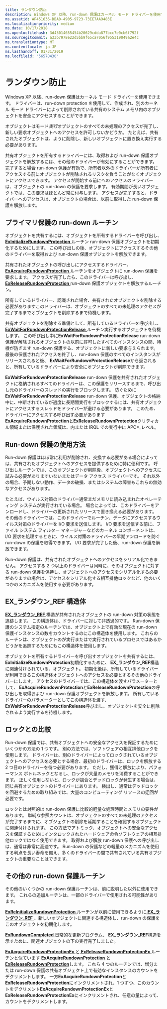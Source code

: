 ```yaml
---
title: ランダウン防止
description: Windows XP 以降、run-down 保護はカーネル モード ドライバーを使用できます。 ドライバーは、run-down protection を使用して、作成され、別のカーネル モード ドライバーによって削除されている共有のシステム メモリ内のオブジェクトを安全にアクセスすることができます。
ms.assetid: AF451636-DBA0-4905-9723-73EE7AA9483E
ms.localizationpriority: medium
ms.date: 10/17/2018
ms.openlocfilehash: 3d43014655454b20629cdda877bcc7e0cb6f792f
ms.sourcegitcommit: a33b7978e22d5bb9f65ca7056f955319049a2e4c
ms.translationtype: MT
ms.contentlocale: ja-JP
ms.lasthandoff: 01/31/2019
ms.locfileid: "56578430"
---
```

# <a name="run-down-protection"></a>ランダウン防止


Windows XP 以降、run-down 保護はカーネル モード ドライバーを使用できます。 ドライバーは、run-down protection を使用して、作成され、別のカーネル モード ドライバーによって削除されている共有のシステム メモリ内のオブジェクトを安全にアクセスすることができます。

オブジェクトはモード*実行*オブジェクトのすべての未処理のアクセスが完了し、新しい要求オブジェクトへのアクセスを許可しないかどうか。 たとえば、共有されたオブジェクトは、ように削除し、新しいオブジェクトに置き換え実行する必要があります。

共有オブジェクトを所有するドライバーには、取得および run-down 保護オブジェクトを解放するには、その他のドライバーが有効にすることができます。 完了すると場合 run-down 保護が有効で、所有者以外のドライバーが所有者にアクセスする前にオブジェクトが削除されるリスクを負うことがなくオブジェクトにアクセスできます。 アクセスが開始する前にへのアクセスのドライバーは、オブジェクトの run-down の保護を要求します。 有効期間が長いオブジェクトでは、この要求はほとんど常に付与します。 アクセスが完了すると、ドライバーへのアクセスは、オブジェクトの場合は、以前に取得した run-down 保護を解放します。

## <a name="primary-run-down-protection-routines"></a>プライマリ保護の run-down ルーチン


オブジェクトを共有するには、オブジェクトを所有するドライバーを呼び出し、 [ **ExInitializeRundownProtection** ](https://msdn.microsoft.com/library/windows/hardware/jj569373)ルーチン run-down 保護オブジェクトを初期化するためにします。 この呼び出しの後、オブジェクトにアクセスするその他のドライバーを取得および run-down 保護オブジェクトを解放できます。

共有されたオブジェクトの呼び出しにアクセスするドライバー、 [ **ExAcquireRundownProtection** ](https://msdn.microsoft.com/library/windows/hardware/jj569371)ルーチンをオブジェクトに run-down 保護を要求します。 アクセスが完了したら、このドライバーは呼び出し、 [ **ExReleaseRundownProtection** ](https://msdn.microsoft.com/library/windows/hardware/jj569375) run-down 保護オブジェクトを解放するルーチン。

所有しているドライバー、認識された場合、共有されたオブジェクトを削除する必要がありますこのドライバーは、オブジェクトのすべての未処理のアクセスが完了するまでオブジェクトを削除するまで待機します。

共有オブジェクトを削除する準備として、所有しているドライバーを呼び出し、 [ **ExWaitForRundownProtectionRelease** ](https://msdn.microsoft.com/library/windows/hardware/jj569378)ルーチン実行するオブジェクトを待機します。 この呼び出し中に**ExWaitForRundownProtectionRelease** run-down 保護が解除されるオブジェクトの以前に許可したすべてのインスタンスの間、待機が防ぎます run-down 保護する、オブジェクトに新しい要求与えられます。 最後の保護されたアクセスを終了し、run-down 保護のすべてのインスタンスがリリースされると後、 **ExWaitForRundownProtectionRelease**から返されると、所有しているドライバーにより安全にオブジェクトが削除できます。

**ExWaitForRundownProtectionRelease** run-down 保護を共有されたオブジェクトに格納されるすべてのドライバーは、この保護をリリースするまで、呼び出し元のドライバーのスレッドの実行をブロックします。 防ぐために**ExWaitForRundownProtectionRelease** run-down 保護、オブジェクトの格納中に、中断されているが過度に長期間実行をブロックするには、共有オブジェクトにアクセスするスレッドをドライバーが避ける必要があります。 このため、ドライバーにアクセスする呼び出す必要があります**ExAcquireRundownProtection**と**ExReleaseRundownProtection**クリティカル領域または保護された領域は、内または IRQL での実行中に APC=\_レベル。

## <a name="uses-for-run-down-protection"></a>Run-down 保護の使用方法


Run-down 保護はほぼ常に利用が削除され、交換する必要がある場合によっては、共有されたオブジェクトへのアクセスを提供するために特に便利です。 呼び出しルーチンでは、このオブジェクトが削除後、オブジェクトへのアクセスに試みる必要がありますいないまたはデータ アクセス ドライバーです。 それ以外の場合、予期しない動作、データの破損、またはシステムの障害もこれらの無効なアクセスがあります。

たとえば、ウイルス対策のドライバー通常まだメモリに読み込まれたオペレーティング システムが実行されている場合。 場合によっては、このドライバーをアンロードし、ドライバーの更新されたリリースで置き換える必要があります。 その他のドライバーでは、このドライバーでルーチン、データにアクセスするウイルス対策のドライバーを I/O 要求を送信します。 I/O 要求を送信する前に、ファイル システム フィルター マネージャーなどのカーネル コンポーネントは、I/O 要求を処理するときに、ウイルス対策のドライバーの早期アンロードを防ぐ run-down の保護を取得できます。 I/O 要求が完了した後、run-down 保護を解放できます。

Run-down 保護は、共有されたオブジェクトへのアクセスをシリアル化できません。 アクセスする 2 つ以上のドライバーは同時に、そのオブジェクトに対する run-down 保護を保持し、オブジェクトへのアクセスをシリアル化する必要がありますの場合は、アクセスをシリアル化する相互排他ロックなど、他のいくつかのメカニズムを使用する必要があります。

## <a name="the-exrundownref-structure"></a>EX\_ランダウン\_REF 構造体


[ **EX\_ランダウン\_REF** ](https://msdn.microsoft.com/library/windows/hardware/jj569379)構造が共有されたオブジェクトの run-down 対策の状態を追跡します。 この構造体は、ドライバーに対して非透過的です。 Run-down 保護のシステム指定のルーチンでは、オブジェクト上で有効な現在の run-down 保護インスタンスの数をカウントするのにこの構造体を使用します。 これらのルーチンは、オブジェクトのが実行またはで実行されているプロセスではあるかどうかを追跡するためにもこの構造体を使用します。

オブジェクトを所有するドライバーを呼び出すオブジェクトを共有するには、 **ExInitializeRundownProtection**初期化するために、 **EX\_ランダウン\_REF**構造に関連付けられている、オブジェクト。 初期化後は、所有しているドライバーが利用できるこの構造体オブジェクトへのアクセスを必要とするその他のドライバーにします。 アクセスのドライバーでは、この構造体を渡すパラメーターとして、 **ExAcquireRundownProtection**と**ExReleaseRundownProtection**の呼び出しを取得および run-down 保護オブジェクトを解放します。 所有しているドライバーのパラメーターとしてこの構造体を渡す、 **ExWaitForRundownProtectionRelease**呼び出し、オブジェクトを安全に削除されるよう実行するを待機します。

## <a name="comparison-to-locks"></a>ロックとの比較


Run-down 保護では、共有オブジェクトへの安全なアクセスを保証するためにいくつかの方法の 1 つです。 別の方法では、ソフトウェアの相互排他ロックを使用します。 ドライバーは、別のドライバーによってロックされているオブジェクトへのアクセスを必要とする場合、最初のドライバーは、ロックを解放する 2 つ目のドライバーを待つ必要があります。 ただし、獲得と解放により、パフォーマンス ボトルネックとなるし、ロックが大量のメモリを消費することができます。 正しく使用しないと、ロックが競合とデッドロックが発生する場合は、同じ共有オブジェクトのドライバーにあります。 検出し、通常はデッドロックを回避するための取り組みでは、大量のコンピューティング リソースの迂回が必要です。

ロックとは対照的は run-down 保護に比較的軽量な処理時間とメモリの要件があります。 単純な参照カウントは、オブジェクトのすべての未処理のアクセスが完了するまでに、オブジェクトの削除を延期することを確認するオブジェクトに関連付けられます。 この方法でアトミック、オブジェクトへの安全なアクセスを保証するためにインタロックされたハードウェア命令ソフトウェアの相互排他ロックではなく使用できます。 取得および解放 run-down 保護への呼び出しは、通常は非常に高速です。 Run-down の保護などの軽量のメカニズムを使用する利点を長い寿命を備え、多くのドライバーの間で共有されている共有オブジェクトの重要なことはできます。

## <a name="other-run-down-protection-routines"></a>その他の run-down 保護ルーチン


その他のいくつかの run-down 保護ルーチンは、前に説明した以外に使用できます。 これらの追加ルーチンは、一部のドライバーで使用される可能性があります。

[ **ExReInitializeRundownProtection** ](https://msdn.microsoft.com/library/windows/hardware/jj569374)ルーチンが以前に使用できるように[ **EX\_ランダウン\_REF** ](https://msdn.microsoft.com/library/windows/hardware/jj569379)、新しいオブジェクトに関連する構造体し、run-down の保護をこのオブジェクトを初期化します。

[ **ExRundownCompleted** ](https://msdn.microsoft.com/library/windows/hardware/jj569377)日常的な更新プログラム、 **EX\_ランダウン\_REF**構造を示すために、関連オブジェクトの下の実行完了しました。

[ **ExAcquireRundownProtectionEx** ](https://msdn.microsoft.com/library/windows/hardware/jj569372)と[ **ExReleaseRundownProtectionEx** ](https://msdn.microsoft.com/library/windows/hardware/jj569376)ルーチンと似ています[ **ExAcquireRundownProtection** ](https://msdn.microsoft.com/library/windows/hardware/jj569371)と[ **ExReleaseRundownProtection**](https://msdn.microsoft.com/library/windows/hardware/jj569375)します。 これら 4 つのルーチンでは、増分または run-down 保護の共有オブジェクト上で有効なインスタンスのカウントをデクリメントします。 一方**ExAcquireRundownProtection**と**ExReleaseRundownProtection**にインクリメントされ、1 つずつ、このカウントをデクリメント**ExAcquireRundownProtectionEx**と**ExReleaseRundownProtectionEx**にインクリメントされ、任意の量によって、カウントをデクリメントします。

 

 




